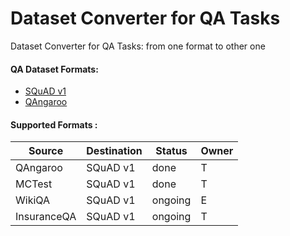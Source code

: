 # Dataset Converter for QA Tasks 
Dataset Converter for QA Tasks: from one format to other one

#### QA Dataset Formats:

* [SQuAD v1](https://github.com/rajpurkar/SQuAD-explorer/blob/master/dataset/dev-v1.1.json)
* [QAngaroo](http://bit.ly/2m0W32k)
     
#### Supported Formats :
Source | Destination | Status | Owner
------------ | ------------- | ------------- | -------------
QAngaroo| SQuAD v1| done| T
MCTest| SQuAD v1| done| T
WikiQA| SQuAD v1| ongoing| E
InsuranceQA| SQuAD v1| ongoing| T
